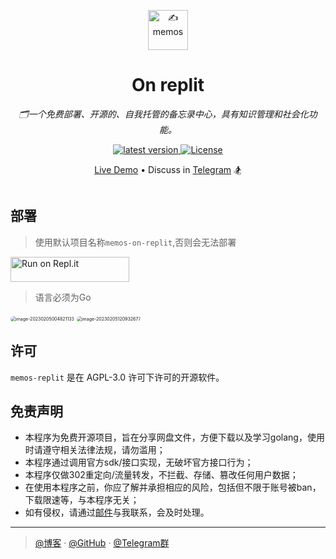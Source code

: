 <div align="center">
<p align="center"><a href="https://usememos.com"><img height="64px" src="https://raw.githubusercontent.com/usememos/memos/main/resources/logo-full.webp" alt="✍️ memos" /></a></p>
<h1>On replit</h1>
<p><em>🗂️一个免费部署、开源的、自我托管的备忘录中心，具有知识管理和社会化功能。</em></p>
<div>
  <a href="https://goreportcard.com/report/github.com/Atticus6/memos-on-replit">
    <img src="https://goreportcard.com/badge/github.com/Atticus6/memos-on-replit" alt="latest version" />
  </a>
  <a href="https://github.com/Atticus6/memos-on-replit/LICENSE">
    <img src="https://img.shields.io/github/Atticus6/memos-on-replit" alt="License" />
  </a>
</div>
  <p align="center">
  <a href="https://me.iweec.cn">Live Demo</a> •
  Discuss in <a href="https://t.me/+z76QXxWq23U3NTU9">Telegram</a> 🏂
</div>


<div><img src="https://img.iweec.cn/img/image-20230205013610451.png" alt="" style="zoom:50%;border-radius:15px" /><div>


## 部署

> 使用默认项目名称`memos-on-replit`,否则会无法部署

<a href="https://repl.it/github/Atticus6/memos-on-replit">
  <img alt="Run on Repl.it" src="https://repl.it/badge/github/Atticus6/memos-on-replit" style="height: 40px; width: 190px;" /></a>

> 语言必须为Go

<img src="https://img.iweec.cn/img/image-20230205004821133.png" alt="image-20230205004821133" style="zoom:50%;border-radius:15px" />

<img src="https://img.iweec.cn/img/image-20230205120932677.png" alt="image-20230205120932677" style="zoom:50%;border-radius: 15px" />

## 许可

`memos-replit` 是在 AGPL-3.0 许可下许可的开源软件。

## 免责声明

- 本程序为免费开源项目，旨在分享网盘文件，方便下载以及学习golang，使用时请遵守相关法律法规，请勿滥用；
- 本程序通过调用官方sdk/接口实现，无破坏官方接口行为；
- 本程序仅做302重定向/流量转发，不拦截、存储、篡改任何用户数据；
- 在使用本程序之前，你应了解并承担相应的风险，包括但不限于账号被ban，下载限速等，与本程序无关；
- 如有侵权，请通过[邮件](mailto:i@nn.ci)与我联系，会及时处理。

---

> [@博客](https://www.iweec.cn/) · [@GitHub](https://github.com/Atticus6) · [@Telegram群](https://t.me/+z76QXxWq23U3NTU9) 




